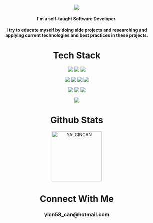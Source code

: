 <p align="center"><img src="https://readme-typing-svg.herokuapp.com?font=Source+Code+Pro&size=28&duration=6000&center=true&vCenter=true&width=700&lines=Hello+I'm+Yal%C3%A7%C4%B1n"></p>


<h4 align="center">I'm a self-taught Software Developer.</h4>
<h4 align="center">I try to educate myself by doing side projects and researching and applying current technologies and best practices in these projects.</h4>


<h1 align="center">Tech Stack</h1>

<p align="center">
  <img src="https://img.shields.io/badge/C%23-239120?style=for-the-badge&logo=c-sharp&logoColor=white">
  <img src="https://img.shields.io/badge/JavaScript-323330?style=for-the-badge&logo=javascript&logoColor=F7DF1E">
  <img src="https://img.shields.io/badge/TypeScript-007ACC?style=for-the-badge&logo=typescript&logoColor=white">
</p>
<p align="center">
  <img src="https://img.shields.io/badge/.NET-512BD4?style=for-the-badge&logo=dotnet&logoColor=white">
  <img src="https://img.shields.io/badge/Vue.js-35495E?style=for-the-badge&logo=vuedotjs&logoColor=white">
  <img src="https://img.shields.io/badge/Quasar-1976D2?style=for-the-badge&logo=quasar&logoColor=white">
  <img src="https://img.shields.io/badge/Tailwind_CSS-38B2AC?style=for-the-badge&logo=tailwind-css&logoColor=white">
</p>
<p align="center">
  <img src="https://img.shields.io/badge/MsSQLServer-CC2927?style=for-the-badge&logo=microsoft%20sql%20server&logoColor=white">
  <img src="https://img.shields.io/badge/PostgreSQL-316192?style=for-the-badge&logo=postgresql&logoColor=white">
  <img src="https://img.shields.io/badge/redis-%23DD0031.svg?&style=for-the-badge&logo=redis&logoColor=white">
</p>

<p align="center">
    <img src="https://img.shields.io/badge/Docker-2CA5E0?style=for-the-badge&logo=docker&logoColor=white">   
</p>


<h1 align="center">Github Stats </h1>
<p align="center">
<img src="https://github-readme-stats.vercel.app/api/top-langs/?username=YALCINCAN&layout=compact&theme=tokyonight&count_private=true" alt="YALCINCAN" height="160" />
</p>

<h1 align="center">Connect With Me</h1>
<h3 align="center">ylcn58_can@hotmail.com</h3>
